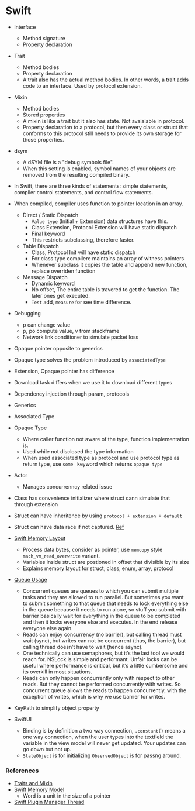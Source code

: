 # Swift

- Interface
    - Method signature
    - Property declaration
- Trait
    - Method bodies
    - Property declaration
    - A trait also has the actual method bodies. In other words, a trait adds code to an interface. Used by protocol extension.
- Mixin
    - Method bodies
    - Stored properties
    - A mixin is like a trait but it also has state. Not avaialable in protocol.
    - Property declaration to a protocol, but then every class or struct that conforms to this protocol still needs to provide its own storage for those properties.
- dsym
    - A dSYM file is a "debug symbols file". 
    - When this setting is enabled, symbol names of your objects are removed from the resulting compiled binary.
 
- In Swift, there are three kinds of statements: simple statements, compiler control statements, and control flow statements.

-  When compiled, compiler uses function to pointer location in an array.
    - Direct / Static Dispatch
        - `Value type` (Initial + Extension) data structures have this.
        - Class Extension, Protocol Extension will have static dispatch
        - Final keyword
        - This restricts subclassing, therefore faster.
    - Table Dispatch
        - Class, Protocol Init will have static dispatch
        - For class type compilere maintains an array of witness pointers
        - Whenever subclass it copies the table and append new function, replace overriden function
    - Message Dispatch
        - Dynamic keyword
        - No offset, The entire table is travered to get the function. The later ones get executed.
        - `Test` add, `measure` for see time difference.

- Debugging
    - p can change value
    - p, po compute value, v from stackframe
    - Network link conditioner to simulate packet loss

- Opaque pointer opposite to generics
- Opaque type solves the problem introduced by `associatedType` 
- Extension, Opaque pointer has difference
- Download task differs when we use it to download different types
- Dependency injection through param, protocols

- Generics
- Associated Type
- Opaque Type
    - Where caller function not aware of the type, function implementation is.
    - Used while not disclosed the type information
    - When used associated type as protocol and use protocol type as return type, use `some ` keyword which returns `opaque type`

- Actor
    - Manages concurrenncy related issue

- Class has convenience initializer where struct cann simulate that through extension

- Struct can have inheritence by using `protocol + extension + default`

- Struct can have data race if not captured. [Ref](https://stackoverflow.com/questions/41350772/if-arrays-are-value-types-and-therefore-get-copied-then-how-are-they-not-thread)

- [Swift Memory Layout](https://theswiftdev.com/memory-layout-in-swift)
    - Process data bytes, consider as pointer, use `memcopy` style `mach_vm_read_overwrite` variant.
    - Variables inside struct are postioned in offset that divisible by its size
    - Explains memory layout for struct, class, enum, array, protocol

- [Queue Usage](https://stackoverflow.com/questions/28784507/adding-items-to-swift-array-across-multiple-threads-causing-issues-because-arra/28784770#28784770)
    - Concurrent queues are queues to which you can submit multiple tasks and they are allowed to run parallel. But sometimes you want to submit something to that queue that needs to lock everything else in the queue because it needs to run alone, so stuff you submit with barrier basically wait for everything in the queue to be completed and then it locks everyone else and executes. In the end release everyone else again.
    - Reads can enjoy concurrency (no barrier), but calling thread must wait (sync), but writes can not be concurrent (thus, the barrier), but calling thread doesn’t have to wait (hence async).
    - One technically can use semaphores, but it’s the last tool we would reach for. NSLock is simple and performant. Unfair locks can be useful where performance is critical, but it’s a little cumbersome and its overkill in most situations.
    - Reads can only happen concurrently only with respect to other reads. But they cannot be performed concurrently with writes. So concurrent queue allows the reads to happen concurrently, with the exception of writes, which is why we use barrier for writes.

- KeyPath to simplify object property
- SwiftUI
    - Binding is by definition a two way connection, `.constant()` means a one way connection, when the user types into the textfield the variable in the view model will never get updated. Your updates can go down but not up.
    - `StateObject` is for initializing `ObservedObject` is for passng around.

### References
- [Traits and Mixin](http://machinethink.net/blog/mixins-and-traits-in-swift-2.0)
- [Swift Memory Model](https://youtu.be/ERYNyrfXjlg)
    - Word is a unit in the size of a pointer
- [Swift Plugin Manager Thread](https://forums.swift.org/t/weak-linking-in-swift-package-manager-plugin-architecture/49821)